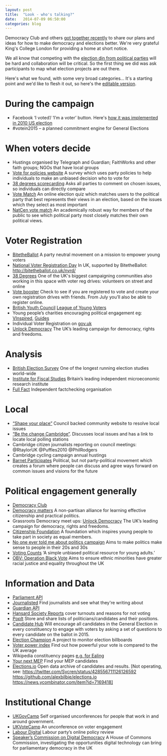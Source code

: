 ```yaml
---
layout: post
title:  "Look - who's talking?"
date:   2014-07-09 06:50:00
categories: blog
---
```


Democracy Club and others [got together recently](http://democracyclub.org.uk/blog/2014/06/21/lets-get-talking/) to share our plans and ideas for how to make democracy and elections better. We're very grateful King's College London for providing a home at short notice.

We all know that competing with the [election din from political parties](http://democracyclub.org.uk/blog/2014/06/26/a-fair-fight/) will be hard and collaboration will be critical. So the first thing we did was ask participants to map what election projects are out there.

Here's what we found, with some very broad categories... It's a starting point and we'd like to flesh it out, so here's the [editable version](https://docs.google.com/document/d/1M9FYlMZ-G_xHip8qBEFsxLbO7BNWqYZZB5_kAT1u_6Y/edit?usp=sharing).


# **During the campaign**

*    Facebook ‘I voted’/ ‘I’m a voter’ button. Here's [how it was implemented in 2010 US election](https://www.facebook.com/notes/us-politics-on-facebook/facebook-focused-on-helping-voter-participation/448310010881)
*    \#votein2015 – a planned commitment engine for General Elections


# **When voters decide**

*    Hustings organised by Telegraph and Guardian; FaithWorks and other faith groups; NGOs that have local groups
*    [Vote for policies website](http://voteforpolicies.org.uk/) A survey which uses party policies to help individuals to make an unbiased decision who to vote for
*    [38 degrees scorecarding](http://blog.38degrees.org.uk/tag/scorecards/) Asks all parties to comment on chosen issues, so individuals can directly compare
*    [Vote Match](http://www.votematch.org.uk/) An online election quiz which matches users to the political party that best represents their views in an election, based on the issues which they select as most important
*    [NatCen vote match](http://www.natcen.ac.uk/news-media/press-releases/2014/may/academic-initiative-launched-to-boost-voter-awareness-in-upcoming-eu-election/) An academically robust way for members of the public to see which political party most closely matches their own political views.


# **Voter Registration**
*    [BitetheBallot](http://bitetheballot.co.uk/) A party neutral movement on a mission to empower young voters
*    [National Voter Registration Day](http://nationalvoterregistrationday.org/ (US site)) In UK, supported by BitetheBallot: http://bitetheballot.co.uk/nvrd/
*    [38 Degrees](http://www.38degrees.org.uk/) One of the UK's biggest campaigning communities also working in this space with voter reg drives: volunteers on street and online
*    [Vote booster](http://votebooster.org/) Check to see if you are registered to vote and create your own registration drives with friends. From July you’ll also be able to register online.
*    [British Youth Council](http://www.byc.org.uk/campaigns/loyv.aspx) [League of Young Voters](http://www.leagueofyoungvoters.co.uk/)
*    Young people’s charities encouraging political engagement eg: [VInspired](https://vinspired.com/), [Guides](http://www.girlguiding.org.uk/Guides/)
*    Individual Voter Registration on [gov.uk](https://www.gov.uk/register-to-vote)
*    [Unlock Democracy](http://www.unlockdemocracy.org.uk/) The UK’s leading campaign for democracy, rights and freedoms.


# **Analysis**
*    [British Election Survey](http://www.britishelectionstudy.com/) One of the longest running election studies world-wide
*    [Institute for Fiscal Studies](http://www.ifs.org.uk/) Britain’s leading independent microeconomic research institute
*    [Full Fact](https://fullfact.org/) Independent factchecking organisation


# **Local**

*    [“Shape your place”](http://shapeyourplace.org/) Council backed community website to resolve local issues
*    [“Be the change Cambridge”](http://bethechangecambridge.org.uk/). Discusses local issues and has a link to locate local polling stations
*    Cambridge citizen journalists reporting on council meetings: @RtaylorUK @Puffles2010 @PhilRodgers
*    Cambridge cycling campaign annual hustings
*    [Barnet Participates](http://barnet.participates.org.uk/) Political, but not party-political movement which creates a forum where people can discuss and agree ways forward on common issues and visions for the future


# **Political engagement generally**
*    [Democracy Club](http://democracyclub.org.uk/)
*    [Democracy matters](http://www.democracymatters.org.uk/) A non-partisan alliance for learning effective citizenship and practical politics.
*    Grassroots Democracy meet ups: [Unlock Democracy](http://www.unlockdemocracy.org.uk/) The UK’s leading campaign for democracy, rights and freedoms.
*    [Citizenship Foundation](http://www.citizenshipfoundation.org.uk/) A foundation which inspires young people to take part in society as equal members.
*    [No one ever told me about politics campaign](http://www.tellmeaboutpolitics.com/)     Aims to make politics make sense to people in their 20s and 30s
*    [Voting Counts](http://www.votingcounts.org.uk/) ‘A simple unbiased political resource for young adults.’
*    [OBV: Operation Black Vote](http://www.obv.org.uk/) Aims to ensure ethnic minorities have greater racial justice and equality throughout the UK


# **Information and Data**

*    [Parliament API](http://api.data.parliament.uk)
*    [Journalisted](http://journalisted.com/) Find journalists and see what they're writing about
*    [Guardian API](http://www.theguardian.com/open-platform)
*    [Hansard Society Reports](http://www.hansardsociety.org.uk/) cover turnouts and reasons for not voting  
*    [PopIt](http://popit.poplus.org/) Store and share lists of politicians/candidates and their positions.
*    [Candidate Hub](http://candidatehub.co.uk/) Will encourage all candidates in the General Election in every constituency to engage with voters by asking a set of questions to every candidate on the ballot in 2015.
*    [Election Champion](http://www.electionchampion.com/) A project to monitor election billboards
*    [Voter power index](http://www.voterpower.org.uk/search) Find out how powerful your vote is compared to the UK average
*    Wikipedia constituency pages [e.g. for Ealing](http://en.wikipedia.org/wiki/Ealing_Central_and_Acton_(UK_Parliament_constituency))
*    [Your next MEP](http://yournextmep.com/) Find your MEP candidates
*    [Elections.io](http://elections.io) Open data archive of candidates and results. [Not operating, see: https://twitter.com/Sycren/status/428556711126126592 https://github.com/alexbilbie/elections.io https://news.ycombinator.com/item?id=7169418]


# **Institutional Change**

*    [UKGovCamp](http://www.ukgovcamp.com/) Self organised unconferences for people that work in and around government.
*    [UKVoteCamp](http://www.ukvotecamp.com/) An unconference on voter engagement
*    [Labour Digital](http://www.labourdigital.org/) Labour party’s online policy review 
*    [Speaker’s Commission on Digital Democracy](http://www.parliament.uk/business/commons/the-speaker/speakers-commission-on-digital-democracy/) A House of Commons Commission, investigating the opportunities digital technology can bring for parliamentary democracy in the UK
